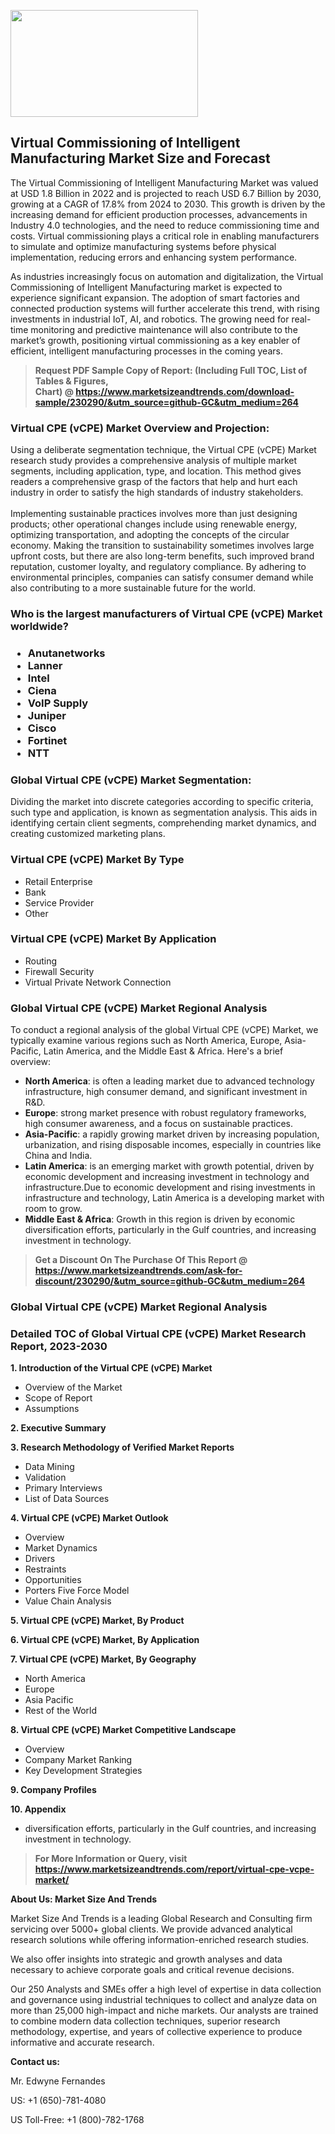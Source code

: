 <p><img class="alignnone size-medium wp-image-20088" src="https://ffe5etoiles.com/wp-content/uploads/2024/12/MST1-300x171.png" alt="" width="300" height="171" /></p><h2>Virtual Commissioning of Intelligent Manufacturing Market Size and Forecast</h2><p>The Virtual Commissioning of Intelligent Manufacturing Market was valued at USD 1.8 Billion in 2022 and is projected to reach USD 6.7 Billion by 2030, growing at a CAGR of 17.8% from 2024 to 2030. This growth is driven by the increasing demand for efficient production processes, advancements in Industry 4.0 technologies, and the need to reduce commissioning time and costs. Virtual commissioning plays a critical role in enabling manufacturers to simulate and optimize manufacturing systems before physical implementation, reducing errors and enhancing system performance.</p><p>As industries increasingly focus on automation and digitalization, the Virtual Commissioning of Intelligent Manufacturing market is expected to experience significant expansion. The adoption of smart factories and connected production systems will further accelerate this trend, with rising investments in industrial IoT, AI, and robotics. The growing need for real-time monitoring and predictive maintenance will also contribute to the market’s growth, positioning virtual commissioning as a key enabler of efficient, intelligent manufacturing processes in the coming years.</p></p><blockquote id="" class=""><strong>Request PDF Sample Copy of Report: (Including Full TOC, List of Tables &amp; Figures, Chart)&nbsp;@&nbsp;<strong><a href="https://www.marketsizeandtrends.com/download-sample/230290/&utm_source=github-GC&utm_medium=264" target="_blank">https://www.marketsizeandtrends.com/download-sample/230290/&utm_source=github-GC&utm_medium=264</a></strong></strong></blockquote><h3 id="" class="">Virtual CPE (vCPE) Market&nbsp;Overview and Projection:</h3><p id="" class="">Using a deliberate segmentation technique, the Virtual CPE (vCPE) Market research study provides a comprehensive analysis of multiple market segments, including application, type, and location. This method gives readers a comprehensive grasp of the factors that help and hurt each industry in order to satisfy the high standards of industry stakeholders. <br /> <br />Implementing sustainable practices involves more than just designing products; other operational changes include using renewable energy, optimizing transportation, and adopting the concepts of the circular economy. Making the transition to sustainability sometimes involves large upfront costs, but there are also long-term benefits, such improved brand reputation, customer loyalty, and regulatory compliance. By adhering to environmental principles, companies can satisfy consumer demand while also contributing to a more sustainable future for the world.</p><h3 id="" class="">Who is the largest manufacturers of&nbsp;Virtual CPE (vCPE) Market worldwide?</h3><h3 class=""><p><ul><li>Anutanetworks </li><li> Lanner </li><li> Intel </li><li> Ciena </li><li> VoIP Supply </li><li> Juniper </li><li> Cisco </li><li> Fortinet </li><li> NTT</li></ul></p></h3><h3 id="" class="">Global&nbsp;Virtual CPE (vCPE) Market Segmentation:</h3><p id="" class="">Dividing the market into discrete categories according to specific criteria, such type and application, is known as segmentation analysis. This aids in identifying certain client segments, comprehending market dynamics, and creating customized marketing plans.</p><h3 id="" class="">Virtual CPE (vCPE) Market&nbsp;By Type</h3><p><p><ul><li>Retail Enterprise</li><li> Bank</li><li> Service Provider</li><li> Other</p></li></ul></p></p><h3 id="" class="">Virtual CPE (vCPE) Market&nbsp;By Application</h3><p class=""><p><ul><li>Routing</li><li> Firewall Security</li><li> Virtual Private Network Connection</li></ul></p></p><h3 id="" class="">Global Virtual CPE (vCPE) Market Regional Analysis</h3><p id="" class="">To conduct a regional analysis of the global Virtual CPE (vCPE) Market, we typically examine various regions such as North America, Europe, Asia-Pacific, Latin America, and the Middle East &amp; Africa. Here's a brief overview:</p><ul><li><strong>North America</strong>: is often a leading market due to advanced technology infrastructure, high consumer demand, and significant investment in R&amp;D.</li><li><strong>Europe</strong>: strong market presence with robust regulatory frameworks, high consumer awareness, and a focus on sustainable practices.</li><li><strong>Asia-Pacific</strong>: a rapidly growing market driven by increasing population, urbanization, and rising disposable incomes, especially in countries like China and India.</li><li><strong>Latin America</strong>: is an emerging market with growth potential, driven by economic development and increasing investment in technology and infrastructure.Due to economic development and rising investments in infrastructure and technology, Latin America is a developing market with room to grow.</li><li><strong>Middle East &amp; Africa</strong>: Growth in this region is driven by economic diversification efforts, particularly in the Gulf countries, and increasing investment in technology.</li></ul><blockquote id="" class=""><strong>Get a Discount On The Purchase Of This Report @ <strong><a href="https://www.marketsizeandtrends.com/ask-for-discount/230290/&utm_source=github-GC&utm_medium=264" target="_blank">https://www.marketsizeandtrends.com/ask-for-discount/230290/&utm_source=github-GC&utm_medium=264</a></strong></strong></blockquote><h3 id="" class="">Global Virtual CPE (vCPE) Market Regional Analysis</h3><h3 id="" class="">Detailed TOC of Global Virtual CPE (vCPE) Market Research Report, 2023-2030</h3><p id="" class=""><strong>1. Introduction of the Virtual CPE (vCPE) Market</strong></p><ul><li>Overview of the Market</li><li>Scope of Report</li><li>Assumptions</li></ul><p id="" class=""><strong>2. Executive Summary</strong></p><p id="" class=""><strong>3. Research Methodology of Verified Market Reports</strong></p><ul><li>Data Mining</li><li>Validation</li><li>Primary Interviews</li><li>List of Data Sources</li></ul><p id="" class=""><strong>4. Virtual CPE (vCPE) Market Outlook</strong></p><ul><li>Overview</li><li>Market Dynamics</li><li>Drivers</li><li>Restraints</li><li>Opportunities</li><li>Porters Five Force Model</li><li>Value Chain Analysis</li></ul><p id="" class=""><strong>5. Virtual CPE (vCPE) Market, By Product</strong></p><p id="" class=""><strong>6. Virtual CPE (vCPE) Market, By Application</strong></p><p id="" class=""><strong>7. Virtual CPE (vCPE) Market, By Geography</strong></p><ul><li>North America</li><li>Europe</li><li>Asia Pacific</li><li>Rest of the World</li></ul><p id="" class=""><strong>8. Virtual CPE (vCPE) Market Competitive Landscape</strong></p><ul><li>Overview</li><li>Company Market Ranking</li><li>Key Development Strategies</li></ul><p id="" class=""><strong>9. Company Profiles</strong></p><p id="" class=""><strong>10. Appendix</strong></p><ul><li>diversification efforts, particularly in the Gulf countries, and increasing investment in technology.</li></ul><blockquote id="" class=""><strong>For More Information or Query, visit <strong><strong><a href="https://www.marketsizeandtrends.com/report/virtual-cpe-vcpe-market/" target="_blank">https://www.marketsizeandtrends.com/report/virtual-cpe-vcpe-market/</a></strong></strong></strong></blockquote><p id="" class=""><strong>About Us: Market Size And Trends</strong></p><p id="" class="">Market Size And Trends is a leading Global Research and Consulting firm servicing over 5000+ global clients. We provide advanced analytical research solutions while offering information-enriched research studies.</p><p id="" class="">We also offer insights into strategic and growth analyses and data necessary to achieve corporate goals and critical revenue decisions.</p><p id="" class="">Our 250 Analysts and SMEs offer a high level of expertise in data collection and governance using industrial techniques to collect and analyze data on more than 25,000 high-impact and niche markets. Our analysts are trained to combine modern data collection techniques, superior research methodology, expertise, and years of collective experience to produce informative and accurate research.</p><p id="" class=""><strong>Contact us:</strong></p><p id="" class="">Mr. Edwyne Fernandes</p><p id="" class="">US: +1 (650)-781-4080</p><p id="" class="">US Toll-Free: +1 (800)-782-1768</p>
